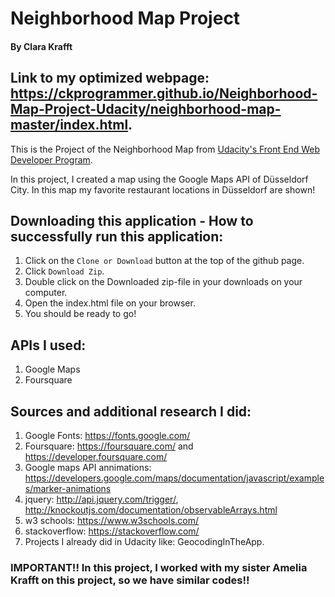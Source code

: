 # Neighborhood Map Project
#### By Clara Krafft
## Link to my optimized webpage: https://ckprogrammer.github.io/Neighborhood-Map-Project-Udacity/neighborhood-map-master/index.html.

This is the Project of the Neighborhood Map from [Udacity's Front End Web Developer Program](https://eu.udacity.com/course/front-end-web-developer-nanodegree--nd001).

In this project, I created a map using the Google Maps API of Düsseldorf City. In this map my favorite restaurant locations in Düsseldorf are shown!

## Downloading this application - How to successfully run this application:
1. Click on the ```Clone or Download``` button at the top of the github page.
2. Click ```Download Zip```.
3. Double click on the Downloaded zip-file in your downloads on your computer.
4. Open the index.html file on your browser.
5. You should be ready to go!

## APIs I used:
1. Google Maps
2. Foursquare

## Sources and additional research I did:
1. Google Fonts: https://fonts.google.com/
2. Foursquare: https://foursquare.com/ and https://developer.foursquare.com/
3. Google maps API annimations: https://developers.google.com/maps/documentation/javascript/examples/marker-animations
4. jquery: http://api.jquery.com/trigger/, http://knockoutjs.com/documentation/observableArrays.html
5. w3 schools: https://www.w3schools.com/
6. stackoverflow: https://stackoverflow.com/
7. Projects I already did in Udacity like: GeocodingInTheApp.

### IMPORTANT!! In this project, I worked with my sister Amelia Krafft on this project, so we have similar codes!!
